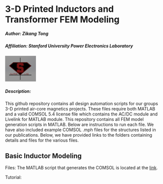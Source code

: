 # 3-D Printed Inductors and Transformer FEM Modeling

##### Author: Zikang Tong
##### Affiliation: Stanford University Power Electronics Laboratory
<img src = "images/superlablogo1.png" width = "100">

##### Description:
This github repository contains all design automation scripts for our groups 3-D printed air-core magnetics projects. These files require both MATLAB and a valid COMSOL 5.4 license file which contains the AC/DC module and Livelink for MATLAB module. This repository contains all FEM model generation scripts in MATLAB. Below are instructions to run each file. We have also included example COMSOL .mph files for the structures listed in our publications. Below, we have provided links to the folders containing details and files for the various files. 


## Basic Inductor Modeling


Files: The MATLAB script that generates the COMSOL is located at the [link](MATLAB_scripts/toroidal_inductor.m).

Tutorial: 
